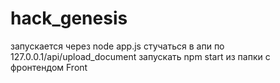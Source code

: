 # hack_genesis
запускается через node app.js
стучаться в апи по 127.0.0.1/api/upload_document
запускать npm start из папки с фронтендом Front
